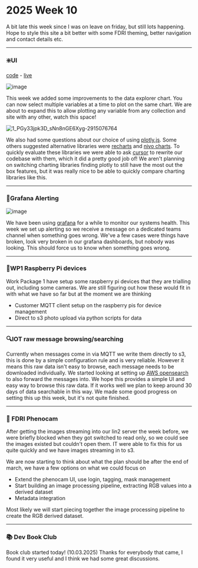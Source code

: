 # 2025 Week 10

A bit late this week since I was on leave on friday, but still lots happening. Hope to style this site a bit better with some FDRI theming, better navigation and contact details etc.

---
### ❇️UI
[code](https://github.com/NERC-CEH/dri-ui/) - [live](https://dri-ui.staging.eds.ceh.ac.uk/)

![image](https://github.com/user-attachments/assets/33a7ac14-b472-4959-ab5f-1c4794d5e568)

This week we added some improvements to the data explorer chart. You can now select multiple variables at a time to plot on the same chart.
We are about to expand this to allow plotting any variable from any collection and site with any other, watch this space!



![1_PGy33jpk3D_sNn8nGE6Xyg-2915076764](https://github.com/user-attachments/assets/497b9fd9-5155-4b20-aa3e-7ae9fff70ba2)

We also had some questions about our choice of using [plotly.js](https://plotly.com/javascript/react/).
Some others suggested alternative libraries were [recharts](https://recharts.org/en-US/) and [nivo charts](https://nivo.rocks/line/).
To quickly evaluate these libraries we were able to ask [cursor](https://www.cursor.com/) to rewrite our codebase with them, which it did a pretty good job of!
We aren't planning on switching charting libraries finding plotly to still have the most out the box features, but it was really nice to be able to quickly compare
charting libraries like this.

---
### 🚒Grafana Alerting

![image](https://github.com/user-attachments/assets/24887e3a-8745-4272-a4f9-6515fd445988)

We have been using [grafana](https://grafana.com/) for a while to monitor our systems health.
This week we set up alerting so we receive a message on a dedicated teams channel when something goes wrong.
We've a few cases were things have broken, look very broken in our grafana dashboards, but nobody was looking.
This should force us to know when something goes wrong.

---

### 🥧WP1 Raspberry Pi devices
Work Package 1 have setup some raspberry pi devices that they are trialling out, including some cameras.
We are still figuring out how these would fit in with what we have so far but at the moment we are thinking
- Customer MQTT client setup on the raspberry pis for device management
- Direct to s3 photo upload via python scripts for data

---

### 🔍IOT raw message browsing/searching
Currently when messages come in via MQTT we write them directly to s3, this is done by a simple configuration rule and
is very reliable. However it means this raw data isn't easy to browse, each message needs to be downloaded individually.
We started looking at setting up [AWS opensearch](https://aws.amazon.com/what-is/opensearch/) to also forward the messages into.
We hope this provides a simple UI and easy way to browse this raw data. If it works well we plan to keep around 30 days of data searchable in this way.
We made some good progress on setting this up this week, but it's not quite finished.

---

### 📸 FDRI Phenocam
After getting the images streaming into our lin2 server the week before, we were briefly blocked when they got switched to read only, so we could see the images existed but couldn't open them.
IT were able to fix this for us quite quickly and we have images streaming in to s3.

We are now starting to think about what the plan should be after the end of march, we have a few options on what we could focus on
- Extend the phenocam UI, use login, tagging, mask management
- Start building an image processing pipeline, extracting RGB values into a derived dataset
- Metadata integration

Most likely we will start piecing together the image processing pipeline to create the RGB derived dataset.

---

### 📚 Dev Book Club
Book club started today! (10.03.2025) Thanks for everybody that came, I found it very useful and I think we had some great discussions.
